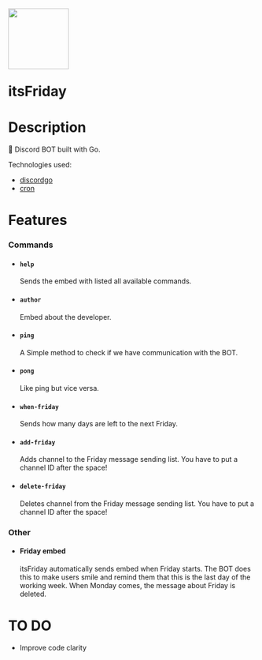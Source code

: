 <h1>
  <img src="https://raw.githubusercontent.com/olek-arsee/its-friday/main/images/its-friday.png" width="123px" />
  <p>itsFriday</p>
</h1>
<h1>Description</h1>

🐬 Discord BOT built with Go.

Technologies used:

- [discordgo](https://github.com/bwmarrin/discordgo)
- [cron](https://github.com/robfig/cron)

<h1>Features</h1>
<h3>Commands</h3>

- #### `help`

  Sends the embed with listed all available commands.

- #### `author`

  Embed about the developer.

- #### `ping`

  A Simple method to check if we have communication with the BOT.

- #### `pong`

  Like ping but vice versa.

- #### `when-friday`

  Sends how many days are left to the next Friday.

- #### `add-friday`

  Adds channel to the Friday message sending list. You have to put a channel ID after the space!

- #### `delete-friday`

  Deletes channel from the Friday message sending list. You have to put a channel ID after the space!

<h3>Other</h3>

- #### Friday embed
  itsFriday automatically sends embed when Friday starts. The BOT does this to make users smile and remind them that this is the last day of the working week. When Monday comes, the message about Friday is deleted.

<h1>TO DO</h1>

- Improve code clarity
